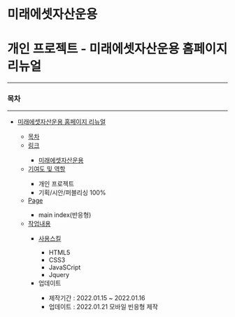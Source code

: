 # 미래에셋자산운용
<h1>개인 프로젝트 - 미래에셋자산운용 홈페이지 리뉴얼 </h1>
    <hr>
    <h3>목차</h3>
    <hr>
    <ul>
        <li><a href="">미래에셋자산운용 홈페이지 리뉴얼</a></li>
        <ul>
            <li><a href="">목차</a></li>
            <li><a href="">링크</a></li>
                <ul>
                    <li><a href="https://dmstj3156.github.io/miraeasset/">미래에셋자산운용</a></li>     
                </ul>
            <li><a href="">기여도 및 역할</a></li>
                <ul>
                    <li>개인 프로젝트</li>
                    <li>기획/시안/퍼블리싱 100%</li>
                </ul>
            <li><a href="">Page</a></li>
                <ul>
                  <li>main index(반응형)</li> 
                </ul>
            <li><a href="">작업내용</a></li>
                <ul>
                    <li><a href="">사용스킬</a></li>
                        <ul>
                            <li>HTML5</a></li>
                            <li>CSS3</a></li>
                            <li>JavaSCript</a></li>   
                            <li>Jquery</a></li>
                        </ul>
                    <li>업데이트</li>
                        <ul>
                            <li>제작기간 : 2022.01.15 ~ 2022.01.16</li>
                            <li>업데이트 : 2022.01.21 모바일 빈응형 제작</li>
                        </ul>
                </ul>
        </ul>
    </ul>

